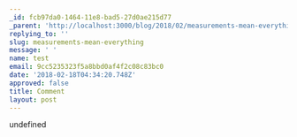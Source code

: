 ```yaml
---
_id: fcb97da0-1464-11e8-bad5-27d0ae215d77
_parent: 'http://localhost:3000/blog/2018/02/measurements-mean-everything/'
replying_to: ''
slug: measurements-mean-everything
message: ' '
name: test
email: 9cc5235323f5a8bbd0af4f2c08c83bc0
date: '2018-02-18T04:34:20.748Z'
approved: false
title: Comment
layout: post
---
```

undefined
